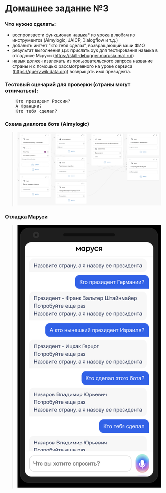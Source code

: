 # Домашнее задание №3

### Что нужно сделать:
* воспроизвести функционал навыка* из урока в любом из инструментов (Aimylogic, JAICP, Dialogflow и т.д.) 
* добавить интент “кто тебя сделал”, возвращающий ваши ФИО
* результат выполнения ДЗ: прислать хук для тестирования навыка в отладчике Маруси (https://skill-debugger.marusia.mail.ru/)
* навык должен извлекать из пользовательского запроса название страны и с помощью рассмотренного на уроке сервиса (https://query.wikidata.org) возвращать имя президента.

### Тестовый сценарий для проверки (страны могут отличаться):

<pre>
    Кто президент России?
    А Франции?
    Кто тебя сделал?
</pre>

### Схема диалогов бота (Aimylogic)

> ![](bot-flow.png)

### Отладка Маруси

> ![](marusia-debug.png)

